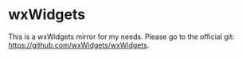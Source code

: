 # wxWidgets
This is a wxWidgets mirror for my needs. Please go to the official git: https://github.com/wxWidgets/wxWidgets.
